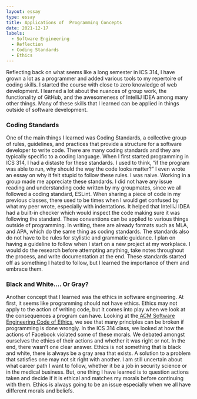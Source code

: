 ```yaml
---
layout: essay
type: essay
title: Applications of  Programming Concepts
date: 2021-12-17
labels:
  - Software Engineering
  - Reflection
  - Coding Standards
  - Ethics
---
```

Reflecting back on what seems like a long semester in ICS 314, I have grown a lot as a programmer and added various tools to my repertoire of coding skills. I started the course with close to zero knowledge of web development. I learned a lot about the nuances of group work, the functionality of GitHub, and the awesomeness of IntelliJ IDEA among many other things. Many of these skills that I learned can be applied in things outside of software development. 

### Coding Standards

One of the main things I learned was Coding Standards, a collective group of rules, guidelines, and practices that provide a structure for a software developer to write code. There are many coding standards and they are typically specific to a coding language. When I first started programming in ICS 314, I had a distaste for these standards. I used to think, “if the program was able to run, why should the way the code looks matter?” I even wrote an essay on why it felt stupid to follow these rules. 
I was naive. Working in a group made me appreciate these standards. I did not have any issue reading and understanding code written by my groupmates, since we all followed a coding standard, ESLint. When sharing a piece of code in my previous classes, there used to be times when I would get confused by what my peer wrote, especially with indentations. It helped that IntelliJ IDEA had a built-in checker which would inspect the code making sure it was following the standard. 
These conventions can be applied to various things outside of programming. In writing, there are already formats such as MLA, and APA, which do the same thing as coding standards. The standards also do not have to be rules for stylistic and grammatic guidance. I plan on having a guideline to follow when I start on a new project at my workplace. I would do the research before attempting anything, take notes throughout the process, and write documentation at the end. These standards started off as something I hated to follow, but I learned the importance of them and embrace them. 

### Black and White…. Or Gray?

Another concept that I learned was the ethics in software engineering. At first, it seems like programming should not have ethics. Ethics may not apply to the action of writing code, but it comes into play when we look at the consequences a program can have. Looking at the<a href = "https://ethics.acm.org/code-of-ethics/software-engineering-code/"> ACM Software Engineering Code of Ethics</a>, we see that many principles can be broken if programming is done wrongly. In the ICS 314 class, we looked at how the actions of Facebook violated some of these morals. We debated amongst ourselves the ethics of their actions and whether it was right or not. In the end, there wasn’t one clear answer. 
Ethics is not something that is black and white, there is always be a gray area that exists. A solution to a problem that satisfies one may not sit right with another. I am still uncertain about what career path I want to follow, whether it be a job in security science or in the medical business. But, one thing I have learned is to question actions taken and decide if it is ethical and matches my morals before continuing with them. Ethics is always going to be an issue especially when we all have different morals and beliefs.

